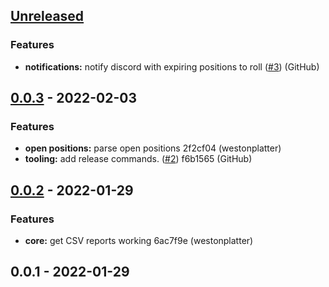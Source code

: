 <a name="unreleased"></a>
## [Unreleased]

### Features
- **notifications:** notify discord with expiring positions to roll ([#3](https://github.com/westonplatter/finx-airflow/issues/3)) (GitHub)


<a name="0.0.3"></a>
## [0.0.3] - 2022-02-03
### Features
- **open positions:** parse open positions 2f2cf04 (westonplatter)
- **tooling:** add release commands. ([#2](https://github.com/westonplatter/finx-airflow/issues/2)) f6b1565 (GitHub)


<a name="0.0.2"></a>
## [0.0.2] - 2022-01-29
### Features
- **core:** get CSV reports working 6ac7f9e (westonplatter)


<a name="0.0.1"></a>
## 0.0.1 - 2022-01-29

[Unreleased]: https://github.com/westonplatter/finx-airflow/compare/0.0.3...HEAD
[0.0.3]: https://github.com/westonplatter/finx-airflow/compare/0.0.2...0.0.3
[0.0.2]: https://github.com/westonplatter/finx-airflow/compare/0.0.1...0.0.2
